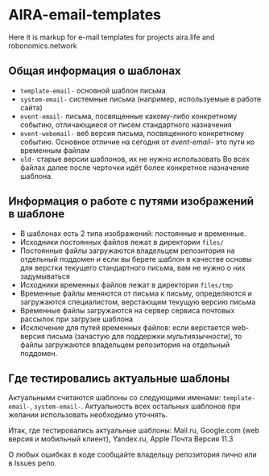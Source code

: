 # AIRA-email-templates
Here it is markup for e-mail templates for projects aira.life and robonomics.network
## Общая информация о шаблонах
* `template-email-` основной шаблон письма
* `system-email-` системные письма (например, используемые в работе сайта)
* `event-email-` письма, посвященные какому-либо конкретному событию, отличающиеся от писем стандартного назначения
* `event-webemail-` веб версия письма, посвященного конкретному событию. Основное отличие на сегодня от *event-email-* это пути ко временным файлам
* `old-` старые версии шаблонов, их не нужно использовать
Во всех файлах далее после черточки идёт более конкретное назначение шаблона.
## Информация о работе с путями изображений в шаблоне
* В шаблонах есть 2 типа изображений: постоянные и временные.
* Исходники постоянных файлов лежат в директории `files/`
* Постоянные файлы загружаются владельцем репозитория на отдельный поддомен и если вы берете шаблон в качестве основы для верстки текущего стандартного письма, вам не нужно о них задумываться
* Исходники временных файлов лежат в директории `files/tmp`
* Временные файлы меняются от письма к письму, определяются и загружаются специалистом, верстающим текущую версию письма
* Временные файлы загружаются на сервер сервиса почтовых рассылок при загрузке шаблона
* Исключение для путей временных файлов: если верстается web-версия письма (зачастую для поддержки мультиязычности), то файлы загружаются владельцем репозитория на отдельный поддомен.
## Где тестировались актуальные шаблоны

Актуальными считаются шаблоны со следующими именами: `template-email-`, `system-email-`. Актуальность всех остальных шаблонов при желании использовать необходимо уточнять.

Итак, где тестировались актуальные шаблоны: Mail.ru, Google.com (web версия и мобильный клиент), Yandex.ru, Apple Почта Версия 11.3

О любых ошибках в коде сообщайте владельцу репозитория лично или в Issues репо.
